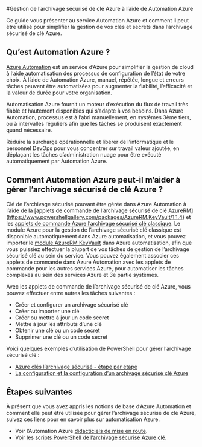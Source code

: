 <properties
    pageTitle="Gérer l’archivage sécurisé de clé Azure à l’aide de Automation Azure | Microsoft Azure"
    description="Découvrez comment le service Azure Automation peut être utilisé pour gérer l’archivage sécurisé de clé Azure."
    services="Key-Vault, automation"
    documentationCenter=""
    authors="mgoedtel"
    manager="jwhit"
    editor=""/>

<tags
    ms.service="key-vault"
    ms.workload="identity"
    ms.tgt_pltfrm="na"
    ms.devlang="na"
    ms.topic="article"
    ms.date="07/29/2016"
    ms.author="magoedte;csand"/>

#<a name="managing-azure-key-vault-using-azure-automation"></a>Gestion de l’archivage sécurisé de clé Azure à l’aide de Automation Azure

Ce guide vous présenter au service Automation Azure et comment il peut être utilisé pour simplifier la gestion de vos clés et secrets dans l’archivage sécurisé de clé Azure.

## <a name="what-is-azure-automation"></a>Qu’est Automation Azure ?

[Azure Automation](../automation/automation-intro.md) est un service d’Azure pour simplifier la gestion de cloud à l’aide automatisation des processus de configuration de l’état de votre choix. À l’aide de Automation Azure, manuel, répétée, longue et erreurs tâches peuvent être automatisées pour augmenter la fiabilité, l’efficacité et la valeur de durée pour votre organisation.

Automatisation Azure fournit un moteur d’exécution du flux de travail très fiable et hautement disponibles qui s’adapte à vos besoins. Dans Azure Automation, processus est à l’abri manuellement, en systèmes 3ème tiers, ou à intervalles réguliers afin que les tâches se produisent exactement quand nécessaire.

Réduire la surcharge opérationnelle et libérer de l’informatique et le personnel DevOps pour vous concentrer sur travail valeur ajoutée, en déplaçant les tâches d’administration nuage pour être exécuté automatiquement par Automation Azure.


## <a name="how-can-azure-automation-help-manage-azure-key-vault"></a>Comment Automation Azure peut-il m’aider à gérer l’archivage sécurisé de clé Azure ?

Clé de l’archivage sécurisé pouvant être gérée dans Azure Automation à l’aide de la [applets de commande de l’archivage sécurisé de clé AzureRM] (https://www.powershellgallery.com/packages/AzureRM.KeyVault/1.1.4) et les [applets de commande Azure l’archivage sécurisé clé classique](https://msdn.microsoft.com/library/azure/dn868052.aspx). Le module Azure pour la gestion de l’archivage sécurisé clé classique est disponible automatiquement dans Azure automatisation, et vous pouvez importer le [module AzureRM KeyVault](https://www.powershellgallery.com/packages/AzureRM.KeyVault/1.1.4) dans Azure automatisation, afin que vous puissiez effectuer la plupart de vos tâches de gestion de l’archivage sécurisé clé au sein du service. Vous pouvez également associer ces applets de commande dans Azure Automation avec les applets de commande pour les autres services Azure, pour automatiser les tâches complexes au sein des services Azure et 3e partie systèmes.

Avec les applets de commande de l’archivage sécurisé de clé Azure, vous pouvez effectuer entre autres les tâches suivantes : 

- Créer et configurer un archivage sécurisé clé
- Créer ou importer une clé
- Créer ou mettre à jour un code secret
- Mettre à jour les attributs d’une clé
- Obtenir une clé ou un code secret
- Supprimer une clé ou un code secret

Voici quelques exemples d’utilisation de PowerShell pour gérer l’archivage sécurisé clé :  

* [Azure clés l’archivage sécurisé - étape par étape](https://blogs.technet.microsoft.com/kv/2015/06/02/azure-key-vault-step-by-step)
* [La configuration et la configuration d’un archivage sécurisé clé Azure](https://www.simple-talk.com/cloud/platform-as-a-service/setting-up-and-configuring-an-azure-key-vault)


## <a name="next-steps"></a>Étapes suivantes

À présent que vous avez appris les notions de base d’Azure Automation et comment elle peut être utilisée pour gérer l’archivage sécurisé de clé Azure, suivez ces liens pour en savoir plus sur automatisation Azure.

* Voir l’Automation Azure [didacticiels de mise en route](../automation/automation-first-runbook-graphical.md).
* Voir les [scripts PowerShell de l’archivage sécurisé Azure clé](https://gallery.technet.microsoft.com/scriptcenter/site/search?query=azure%20key%20vault&f%5B0%5D.Value=azure%20key%20vault&f%5B0%5D.Type=SearchText&ac=5).
